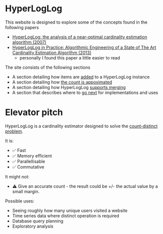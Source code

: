 # HyperLogLog

This website is designed to explore some of the concepts found in the following papers

* [HyperLogLog: the analysis of a near-optimal cardinality estimation algorithm (2007)](http://algo.inria.fr/flajolet/Publications/FlFuGaMe07.pdf)
* [ HyperLogLog in Practice: Algorithmic Engineering of a State of The Art Cardinality Estimation Algorithm (2013)](https://research.google.com/pubs/pub40671.html)
  * personally I found this paper a little easier to read

The site consists of the following sections

* A section detailing how items are [added](adding) to a HyperLogLog instance
* A section detailing how [the count is appoximated](counting) 
* A section detailing how HyperLogLog [supports merging](merging)
* A section that describes where to [go next](more) for implementations and uses

# Elevator pitch
HyperLogLog is a cardinality estimator designed to solve the [count-distinct problem](https://en.wikipedia.org/wiki/Count-distinct_problem).

It is:

* ✅ Fast 
* ✅ Memory efficient
* ✅ Parallellisable 
* ✅ Commutative

It might not:

* ⚠️ Give an accurate count - the result could be +/- the actual value by a small margin.

Possible uses:

* Seeing roughly how many unique users visited a website
* Time series data where distinct operation is required
* Database query planning
* Exploratory analysis

